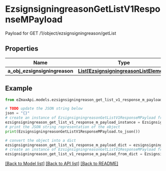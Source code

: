 # EzsignsigningreasonGetListV1ResponseMPayload

Payload for GET /1/object/ezsignsigningreason/getList

## Properties

Name | Type | Description | Notes
------------ | ------------- | ------------- | -------------
**a_obj_ezsignsigningreason** | [**List[EzsignsigningreasonListElement]**](EzsignsigningreasonListElement.md) |  | 

## Example

```python
from eZmaxApi.models.ezsignsigningreason_get_list_v1_response_m_payload import EzsignsigningreasonGetListV1ResponseMPayload

# TODO update the JSON string below
json = "{}"
# create an instance of EzsignsigningreasonGetListV1ResponseMPayload from a JSON string
ezsignsigningreason_get_list_v1_response_m_payload_instance = EzsignsigningreasonGetListV1ResponseMPayload.from_json(json)
# print the JSON string representation of the object
print(EzsignsigningreasonGetListV1ResponseMPayload.to_json())

# convert the object into a dict
ezsignsigningreason_get_list_v1_response_m_payload_dict = ezsignsigningreason_get_list_v1_response_m_payload_instance.to_dict()
# create an instance of EzsignsigningreasonGetListV1ResponseMPayload from a dict
ezsignsigningreason_get_list_v1_response_m_payload_from_dict = EzsignsigningreasonGetListV1ResponseMPayload.from_dict(ezsignsigningreason_get_list_v1_response_m_payload_dict)
```
[[Back to Model list]](../README.md#documentation-for-models) [[Back to API list]](../README.md#documentation-for-api-endpoints) [[Back to README]](../README.md)


